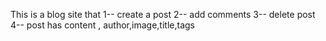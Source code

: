 This is a blog site that 
1-- create a post
2-- add comments
3-- delete post
4-- post has content , author,image,title,tags
